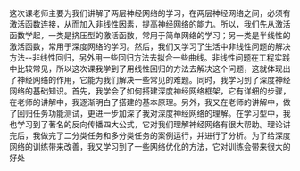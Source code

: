 这次课老师主要为我们讲解了两层神经网络的学习，在两层神经网络之间，必须有激活函数连接，从而加入非线性因素，提高神经网络的能力。所以，我们先从激活函数学起，一类是挤压型的激活函数，常用于简单网络的学习；另一类是半线性的激活函数，常用于深度网络的学习。然后，我们又学习了生活中非线性问题的解决方法--非线性回归，另外用一些回归方法去拟合一些曲线。非线性问题在工程实践中比较常见，所以这次课我学到了用线性回归的方法去解决这个问题，这就体现出了神经网络的作用，它能为我们解决一些常见的难题。同时，我学习到了深度神经网络的基础知识。首先，我学会了如何搭建深度神经网络框架，它有详细的步骤，在老师的讲解中，我逐渐明白了搭建的基本原理。另外，我又在老师的讲解中，做了回归任务功能测试，更进一步加深了我对深度神经网络的理解。在学习型中，我也学习到了著名的反向传播四大公式，它对我们理解神经网络有很大帮助。理论讲完后，我做完了二分类任务和多分类任务的案例运行，并进行了分析。为了给深度网络的训练带来改善，我又学习到了一些网络优化的方法，它对训练会带来很大的好处